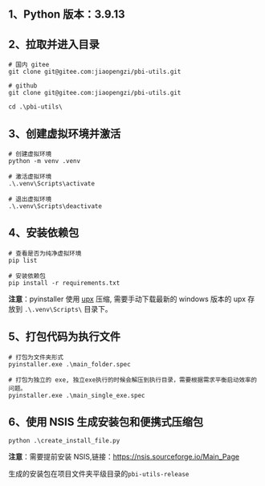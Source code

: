 ## 1、Python 版本：3.9.13



## 2、拉取并进入目录

```shell
# 国内 gitee
git clone git@gitee.com:jiaopengzi/pbi-utils.git

# github
git clone git@gitee.com:jiaopengzi/pbi-utils.git

cd .\pbi-utils\
```



## 3、创建虚拟环境并激活

```shell
# 创建虚拟环境
python -m venv .venv

# 激活虚拟环境
.\.venv\Scripts\activate

# 退出虚拟环境
.\.venv\Scripts\deactivate
```



## 4、安装依赖包

```shell
# 查看是否为纯净虚拟环境
pip list

# 安装依赖包
pip install -r requirements.txt
```



**注意**：pyinstaller 使用 [upx](https://github.com/upx/upx/releases/) 压缩, 需要手动下载最新的 windows 版本的 upx 存放到 `.\.venv\Scripts\` 目录下。



## 5、打包代码为执行文件

```shell
# 打包为文件夹形式
pyinstaller.exe .\main_folder.spec

# 打包为独立的 exe, 独立exe执行的时候会解压到执行目录，需要根据需求平衡启动效率的问题。
pyinstaller.exe .\main_single_exe.spec
```



## 6、使用 NSIS 生成安装包和便携式压缩包

```shell
python .\create_install_file.py
```

**注意**：需要提前安装 NSIS,链接：https://nsis.sourceforge.io/Main_Page

生成的安装包在项目文件夹平级目录的`pbi-utils-release`

## 
